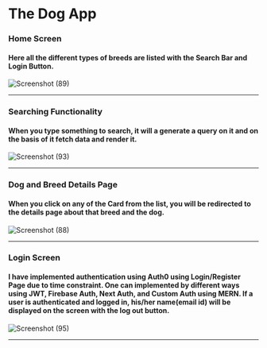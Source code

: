 # The Dog App

### Home Screen

#### Here all the different types of breeds are listed with the Search Bar and Login Button.

![Screenshot (89)](https://user-images.githubusercontent.com/100989693/205436289-b2570a9b-a27d-4387-95b2-4acb7a9cdb7a.png)

---

### Searching Functionality

#### When you type something to search, it will a generate a query on it and on the basis of it fetch data and render it.

![Screenshot (93)](https://user-images.githubusercontent.com/100989693/205436326-f16b3d6a-b706-4eb4-a38c-d127d39ff86e.png)

---

### Dog and Breed Details Page

#### When you click on any of the Card from the list, you will be redirected to the details page about that breed and the dog.

![Screenshot (88)](https://user-images.githubusercontent.com/100989693/205436496-21a43468-3c6f-49bb-bc29-000b1b18d16e.png)

---

### Login Screen

#### I have implemented authentication using Auth0 using Login/Register Page due to time constraint. One can implemented by different ways using JWT, Firebase Auth, Next Auth, and Custom Auth using MERN. If a user is authenticated and logged in, his/her name(email id) will be displayed on the screen with the log out button.

![Screenshot (95)](https://user-images.githubusercontent.com/100989693/205436659-15ca7e47-6773-4a31-831c-417146e99ec1.png)

---

